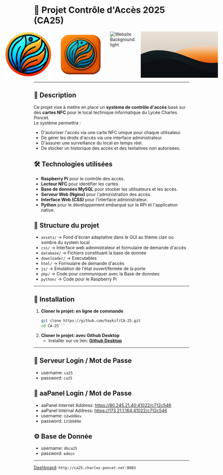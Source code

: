 # 🚀 Projet Contrôle d'Accès 2025 (CA25)

<div style="display: flex; justify-content: center; gap: 20px;">
   <img src="https://github.com/haykif/CA-25/blob/main/assets/favicon.png" alt="Logo CA25" width="150" title="Logo CA25" target="_blank">
   <img src="https://github.com/haykif/CA-25/blob/main/assets/Apple/applestyle.png" alt="Logo CA25 Apple style" width="150" title="Logo CA25 Apple style" target="_blank">
   <img src="https://github.com/haykif/CA-25/blob/main/assets/light-4k.webp" alt="Website Background light" width="250" title="Website Background light" target="_blank">
   <img src="https://github.com/haykif/CA-25/blob/main/assets/dark-4k.webp" alt="Website Background dark" width="250" title="Website Background dark" target="_blank">
</div>

---

## 📌 Description
Ce projet vise à mettre en place un **système de contrôle d'accès** basé sur des **cartes NFC** pour le local technique informatique du Lycée Charles Poncet.  
Le système permettra :
- D'autoriser l'accès via une carte NFC unique pour chaque utilisateur.
- De gérer les droits d'accès via une interface administrateur.
- D'assurer une surveillance du local en temps réel.
- De stocker un historique des accès et des tentatives non autorisées.

## 🛠️ Technologies utilisées
- **Raspberry Pi** pour le contrôle des accès.
- **Lecteur NFC** pour identifier les cartes.
- **Base de données MySQL** pour stocker les utilisateurs et les accès.
- **Serveur Web (Nginx)** pour l'administration des accès.
- **Interface Web (CSS)** pour l’interface administrateur.
- **Python** pour le développement embarqué sur le RPi et l'application native.

## 📂 Structure du projet
- `assets/` → Fond d'écran adaptative dans le GUI au thème clair ou sombre du system local
- `css/` → Interface web administrateur et formulaire de demande d'accès
- `database/` → Fichiers constituant la base de donnée
- `downloader/` → Executables
- `html/` → Formulaire de demande d'accès
- `js/` → Emulation de l'état ouvert/fermée de la porte
- `php/` → Code pour communiquer avec la Base de données
- `python/` → Code pour le Raspberry Pi
---
## 📝 Installation
1. **Cloner le projet: en ligne de commande**
   ```bash
   git clone https://github.com/haykif/CA-25.git
   cd CA-25```
   
2. **Cloner le projet: avec Github Desktop**
   - Installer sur ce lien: [**Github Desktop**](https://desktop.github.com/download/)
---
## 🔐 Serveur Login / Mot de Passe 
- username: `ca25`
- password: `ca25`

## 💚 aaPanel Login / Mot de Passe
- aaPanel Internet Address: https://80.245.21.40:41022/c712c546
- aaPanel Internal Address: https://173.21.1.164:41022/c712c546
- username: `n2wdd8ov`
- password: `121bb80e`

## ⚙️ Base de Donnée
- username: `dbca25`
- password: `admin`

---

[Dashboard](http://ca25.charles-poncet.net:8083): `http://ca25.charles-poncet.net:8083`
